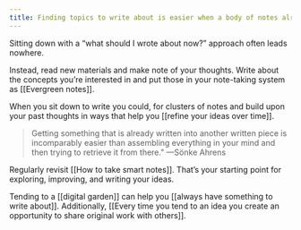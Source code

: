 ```yaml
---
title: Finding topics to write about is easier when a body of notes already exists upon which ideas can grow
---
```

Sitting down with a “what should I wrote about now?” approach often leads nowhere.

Instead, read new materials and make note of your thoughts. Write about the concepts you’re interested in and put those in your note-taking system as [[Evergreen notes]].

When you sit down to write you could, for clusters of notes and build upon your past thoughts in ways that help you [[refine your ideas over time]].

> Getting something that is already written into another written piece is incomparably easier than assembling everything in your mind and then trying to retrieve it from there." —Sönke Ahrens

Regularly revisit [[How to take smart notes]]. That’s your starting point for exploring, improving, and writing your ideas.

Tending to a [[digital garden]] can help you [[always have something to write about]]. Additionally, [[Every time you tend to an idea you create an opportunity to share original work with others]].
